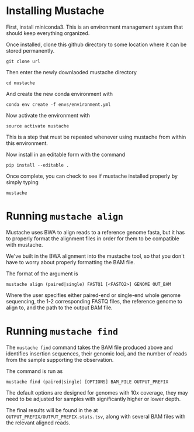 # Installing Mustache

First, install miniconda3. This is an environment management system that should keep everything organized.

Once installed, clone this github directory to some location where it can be stored permanently.

    git clone url
    
Then enter the newly downlaoded mustache directory

    cd mustache
    
And create the new conda environment with

    conda env create -f envs/environment.yml

Now activate the environment with
    
    source activate mustache
    
This is a step that must be repeated whenever using mustache from within this environment.

Now install in an editable form with the command

    pip install --editable .
    
Once complete, you can check to see if mustache installed properly by simply typing

    mustache
    

# Running `mustache align`
Mustache uses BWA to align reads to a reference genome fasta, but it has to properly format the alignment files in order
for them to be compatible with mustache.

We've built in the BWA alignment into the mustache tool, so that you don't have to worry about properly formatting the BAM file.

The format of the argument is

    mustache align (paired|single) FASTQ1 [<FASTQ2>] GENOME OUT_BAM
    
Where the user specifies either paired-end or single-end whole genome sequencing, the 1-2 corresponding FASTQ files,
the reference genome to align to, and the path to the output BAM file.

# Running `mustache find`
The `mustache find` command takes the BAM file produced above and identifies insertion sequences, their genomic loci, 
and the number of reads from the sample supporting the observation.
 
The command is run as

    mustache find (paired|single) [OPTIONS] BAM_FILE OUTPUT_PREFIX

The default options are designed for genomes with 10x coverage, they may need to be adjusted for samples with significantly
higher or lower depth.

The final results will be found in the at `OUTPUT_PREFIX/OUTPUT_PREFIX.stats.tsv`, along with several BAM files with the
relevant aligned reads.